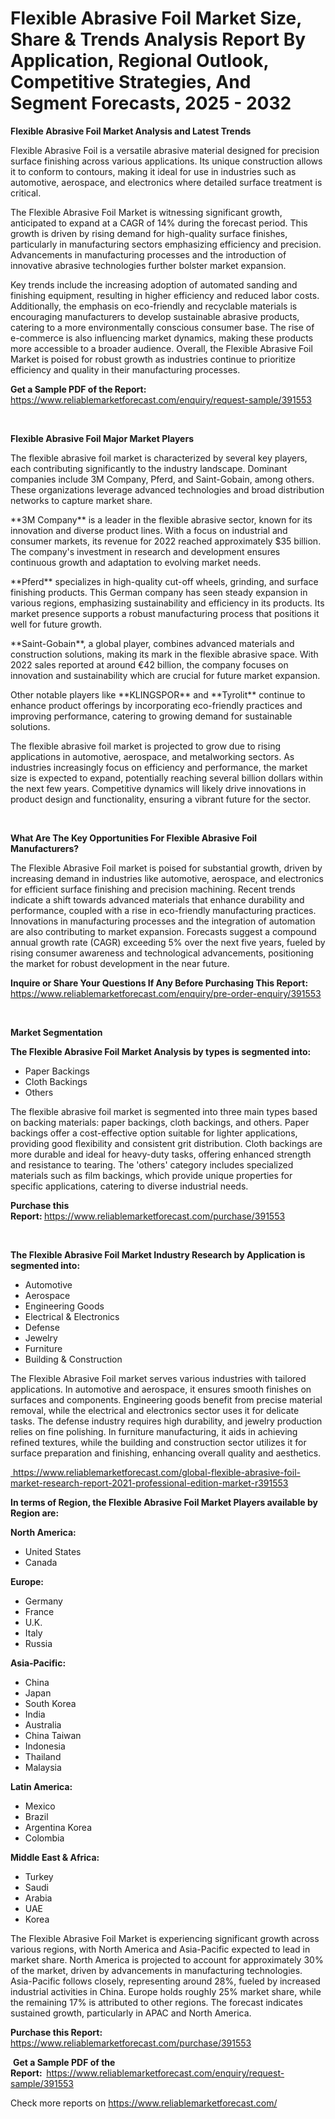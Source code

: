 <p><h1>Flexible Abrasive Foil Market Size, Share & Trends Analysis Report By Application, Regional Outlook, Competitive Strategies, And Segment Forecasts, 2025 - 2032</h1></p><p><strong>Flexible Abrasive Foil Market Analysis and Latest Trends</strong></p>
<p><p>Flexible Abrasive Foil is a versatile abrasive material designed for precision surface finishing across various applications. Its unique construction allows it to conform to contours, making it ideal for use in industries such as automotive, aerospace, and electronics where detailed surface treatment is critical. </p><p>The Flexible Abrasive Foil Market is witnessing significant growth, anticipated to expand at a CAGR of 14% during the forecast period. This growth is driven by rising demand for high-quality surface finishes, particularly in manufacturing sectors emphasizing efficiency and precision. Advancements in manufacturing processes and the introduction of innovative abrasive technologies further bolster market expansion. </p><p>Key trends include the increasing adoption of automated sanding and finishing equipment, resulting in higher efficiency and reduced labor costs. Additionally, the emphasis on eco-friendly and recyclable materials is encouraging manufacturers to develop sustainable abrasive products, catering to a more environmentally conscious consumer base. The rise of e-commerce is also influencing market dynamics, making these products more accessible to a broader audience. Overall, the Flexible Abrasive Foil Market is poised for robust growth as industries continue to prioritize efficiency and quality in their manufacturing processes.</p></p>
<p><strong>Get a Sample PDF of the Report:&nbsp;</strong> <a href="https://www.reliablemarketforecast.com/enquiry/request-sample/391553?utm_campaign=1743&utm_medium=2&utm_source=Github&utm_content=ia&utm_term=16012025&utm_id=flexible-abrasive-foil">https://www.reliablemarketforecast.com/enquiry/request-sample/391553</a></p>
<p>&nbsp;</p>
<p><strong>Flexible Abrasive Foil Major Market Players</strong></p>
<p><p>The flexible abrasive foil market is characterized by several key players, each contributing significantly to the industry landscape. Dominant companies include 3M Company, Pferd, and Saint-Gobain, among others. These organizations leverage advanced technologies and broad distribution networks to capture market share.</p><p>**3M Company** is a leader in the flexible abrasive sector, known for its innovation and diverse product lines. With a focus on industrial and consumer markets, its revenue for 2022 reached approximately $35 billion. The company's investment in research and development ensures continuous growth and adaptation to evolving market needs.</p><p>**Pferd** specializes in high-quality cut-off wheels, grinding, and surface finishing products. This German company has seen steady expansion in various regions, emphasizing sustainability and efficiency in its products. Its market presence supports a robust manufacturing process that positions it well for future growth.</p><p>**Saint-Gobain**, a global player, combines advanced materials and construction solutions, making its mark in the flexible abrasive space. With 2022 sales reported at around €42 billion, the company focuses on innovation and sustainability which are crucial for future market expansion.</p><p>Other notable players like **KLINGSPOR** and **Tyrolit** continue to enhance product offerings by incorporating eco-friendly practices and improving performance, catering to growing demand for sustainable solutions.</p><p>The flexible abrasive foil market is projected to grow due to rising applications in automotive, aerospace, and metalworking sectors. As industries increasingly focus on efficiency and performance, the market size is expected to expand, potentially reaching several billion dollars within the next few years. Competitive dynamics will likely drive innovations in product design and functionality, ensuring a vibrant future for the sector.</p></p>
<p>&nbsp;</p>
<p><strong>What Are The Key Opportunities For Flexible Abrasive Foil Manufacturers?</strong></p>
<p><p>The Flexible Abrasive Foil market is poised for substantial growth, driven by increasing demand in industries like automotive, aerospace, and electronics for efficient surface finishing and precision machining. Recent trends indicate a shift towards advanced materials that enhance durability and performance, coupled with a rise in eco-friendly manufacturing practices. Innovations in manufacturing processes and the integration of automation are also contributing to market expansion. Forecasts suggest a compound annual growth rate (CAGR) exceeding 5% over the next five years, fueled by rising consumer awareness and technological advancements, positioning the market for robust development in the near future.</p></p>
<p><strong>Inquire or Share Your Questions If Any Before Purchasing This Report:</strong> <a href="https://www.reliablemarketforecast.com/enquiry/pre-order-enquiry/391553?utm_campaign=1743&utm_medium=2&utm_source=Github&utm_content=ia&utm_term=16012025&utm_id=flexible-abrasive-foil">https://www.reliablemarketforecast.com/enquiry/pre-order-enquiry/391553</a></p>
<p>&nbsp;</p>
<p><strong>Market Segmentation</strong></p>
<p><strong>The Flexible Abrasive Foil Market Analysis by types is segmented into:</strong></p>
<p><ul><li>Paper Backings</li><li>Cloth Backings</li><li>Others</li></ul></p>
<p><p>The flexible abrasive foil market is segmented into three main types based on backing materials: paper backings, cloth backings, and others. Paper backings offer a cost-effective option suitable for lighter applications, providing good flexibility and consistent grit distribution. Cloth backings are more durable and ideal for heavy-duty tasks, offering enhanced strength and resistance to tearing. The 'others' category includes specialized materials such as film backings, which provide unique properties for specific applications, catering to diverse industrial needs.</p></p>
<p><strong>Purchase this Report:&nbsp;</strong><a href="https://www.reliablemarketforecast.com/purchase/391553?utm_campaign=1743&utm_medium=2&utm_source=Github&utm_content=ia&utm_term=16012025&utm_id=flexible-abrasive-foil">https://www.reliablemarketforecast.com/purchase/391553</a></p>
<p>&nbsp;</p>
<p><strong>The Flexible Abrasive Foil Market Industry Research by Application is segmented into:</strong></p>
<p><ul><li>Automotive</li><li>Aerospace</li><li>Engineering Goods</li><li>Electrical & Electronics</li><li>Defense</li><li>Jewelry</li><li>Furniture</li><li>Building & Construction</li></ul></p>
<p><p>The Flexible Abrasive Foil market serves various industries with tailored applications. In automotive and aerospace, it ensures smooth finishes on surfaces and components. Engineering goods benefit from precise material removal, while the electrical and electronics sector uses it for delicate tasks. The defense industry requires high durability, and jewelry production relies on fine polishing. In furniture manufacturing, it aids in achieving refined textures, while the building and construction sector utilizes it for surface preparation and finishing, enhancing overall quality and aesthetics.</p></p>
<p><a href="https://www.reliablemarketforecast.com/global-flexible-abrasive-foil-market-research-report-2021-professional-edition-market-r391553?utm_campaign=1743&utm_medium=2&utm_source=Github&utm_content=ia&utm_term=16012025&utm_id=flexible-abrasive-foil">&nbsp;https://www.reliablemarketforecast.com/global-flexible-abrasive-foil-market-research-report-2021-professional-edition-market-r391553</a></p>
<p><strong>In terms of Region, the Flexible Abrasive Foil Market Players available by Region are:</strong></p>
<p>
    <p> <strong> North America: </strong>
        <ul>
            <li>United States</li>
            <li>Canada</li>
        </ul>
        </p> 
    <p> <strong> Europe: </strong>
        <ul>
            <li>Germany</li>
            <li>France</li>
            <li>U.K.</li>
            <li>Italy</li>
            <li>Russia</li>
        </ul>
        </p> 
    <p> <strong> Asia-Pacific: </strong>
        <ul>
            <li>China</li>
            <li>Japan</li>
            <li>South Korea</li>
            <li>India</li>
            <li>Australia</li>
            <li>China Taiwan</li>
            <li>Indonesia</li>
            <li>Thailand</li>
            <li>Malaysia</li>
        </ul>
        </p> 
    <p> <strong> Latin America: </strong>
        <ul>
            <li>Mexico</li>
            <li>Brazil</li>
            <li>Argentina Korea</li>
            <li>Colombia</li>
        </ul>
        </p> 
    <p> <strong> Middle East & Africa: </strong>
        <ul>
            <li>Turkey</li>
            <li>Saudi</li>
            <li>Arabia</li>
            <li>UAE</li>
            <li>Korea</li>
        </ul>
    </p>
    </p>
<p><p>The Flexible Abrasive Foil Market is experiencing significant growth across various regions, with North America and Asia-Pacific expected to lead in market share. North America is projected to account for approximately 30% of the market, driven by advancements in manufacturing technologies. Asia-Pacific follows closely, representing around 28%, fueled by increased industrial activities in China. Europe holds roughly 25% market share, while the remaining 17% is attributed to other regions. The forecast indicates sustained growth, particularly in APAC and North America.</p></p>
<p><strong>Purchase this Report: </strong><a href="https://www.reliablemarketforecast.com/purchase/391553?utm_campaign=1743&utm_medium=2&utm_source=Github&utm_content=ia&utm_term=16012025&utm_id=flexible-abrasive-foil">https://www.reliablemarketforecast.com/purchase/391553</a></p>
<p>&nbsp;<strong>Get a Sample PDF of the Report:&nbsp;&nbsp;</strong><a href="https://www.reliablemarketforecast.com/enquiry/request-sample/391553?utm_campaign=1743&utm_medium=2&utm_source=Github&utm_content=ia&utm_term=16012025&utm_id=flexible-abrasive-foil">https://www.reliablemarketforecast.com/enquiry/request-sample/391553</a></p>
<p><strong></strong></p>
<p>Check more reports on <a href="https://www.reliablemarketforecast.com/?utm_campaign=1743&utm_medium=2&utm_source=Github&utm_content=ia&utm_term=16012025&utm_id=flexible-abrasive-foil">https://www.reliablemarketforecast.com/</a></p>
